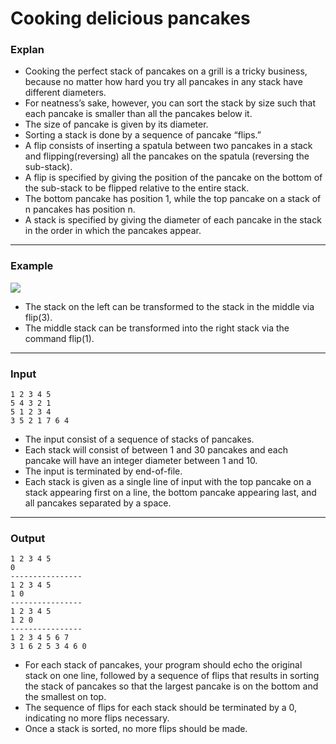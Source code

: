 # Cooking delicious pancakes
 
### Explan

+ Cooking the perfect stack of pancakes on a grill is a tricky business, because no matter how hard you try all pancakes in any stack have different diameters.
+ For neatness’s sake, however, you can sort the stack by size such that each pancake is smaller than all the pancakes below it.
+ The size of pancake is given by its diameter.
+ Sorting a stack is done by a sequence of pancake “flips.”
+ A flip consists of inserting a spatula between two pancakes in a stack and flipping(reversing) all the pancakes on the spatula (reversing the sub-stack).
+ A flip is specified by giving the position of the pancake on the bottom of the sub-stack to be flipped relative to the entire stack.
+ The bottom pancake has position 1, while the top pancake on a stack of n pancakes has position n.
+ A stack is specified by giving the diameter of each pancake in the stack in the order in which the pancakes appear.

***

### Example
![](https://images.velog.io/images/jomo34/post/3ac81541-81b7-481f-8761-dfbb39bc1a98/image.png)

+ The stack on the left can be transformed to the stack in the middle via flip(3).
+ The middle stack can be transformed into the right stack via the command flip(1).

***

### Input
```
1 2 3 4 5
5 4 3 2 1
5 1 2 3 4
3 5 2 1 7 6 4
```
+ The input consist of a sequence of stacks of pancakes.
+ Each stack will consist of between 1 and 30 pancakes and each pancake will have an integer diameter between 1 and 10.
+ The input is terminated by end-of-file.
+ Each stack is given as a single line of input with the top pancake on  a stack appearing first on a line, the bottom pancake appearing last, and all pancakes separated by a space.

***

### Output
```
1 2 3 4 5
0
----------------
1 2 3 4 5
1 0
----------------
1 2 3 4 5
1 2 0
----------------
1 2 3 4 5 6 7
3 1 6 2 5 3 4 6 0
```
+ For each stack of pancakes, your program should echo the original stack on one line, followed by a sequence of flips that results in sorting the stack of pancakes so that the largest pancake is on the bottom and the smallest on top.
+ The sequence of flips for each stack should be terminated by a 0, indicating no more flips necessary.
+ Once a stack is sorted, no more flips should be made.
